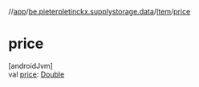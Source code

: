 //[app](../../../index.md)/[be.pieterpletinckx.supplystorage.data](../index.md)/[Item](index.md)/[price](price.md)

# price

[androidJvm]\
val [price](price.md): [Double](https://kotlinlang.org/api/latest/jvm/stdlib/kotlin/-double/index.html)
